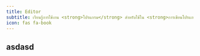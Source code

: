 ```yaml
---
title: Editor
subtitle: เรียนรู้การใช้งาน <strong>โปรแกรม</strong> สำหรับใช้ใน <strong>การเขียนโปรแกรม</strong> ที่จำเป็นก่อนการเรียนรู้เริ่มต้น
icon: fas fa-book
---
```


## asdasd
